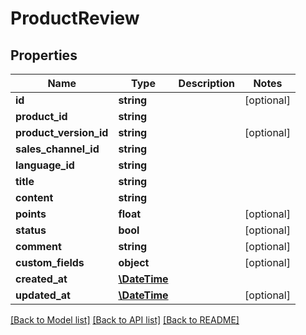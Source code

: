 # ProductReview

## Properties
Name | Type | Description | Notes
------------ | ------------- | ------------- | -------------
**id** | **string** |  | [optional] 
**product_id** | **string** |  | 
**product_version_id** | **string** |  | [optional] 
**sales_channel_id** | **string** |  | 
**language_id** | **string** |  | 
**title** | **string** |  | 
**content** | **string** |  | 
**points** | **float** |  | [optional] 
**status** | **bool** |  | [optional] 
**comment** | **string** |  | [optional] 
**custom_fields** | **object** |  | [optional] 
**created_at** | [**\DateTime**](\DateTime.md) |  | 
**updated_at** | [**\DateTime**](\DateTime.md) |  | [optional] 

[[Back to Model list]](../../README.md#documentation-for-models) [[Back to API list]](../../README.md#documentation-for-api-endpoints) [[Back to README]](../../README.md)

